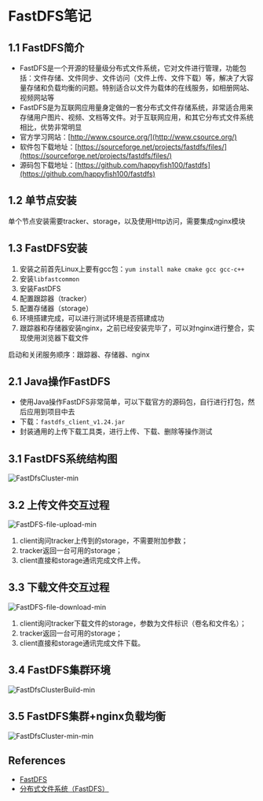 # FastDFS笔记

## 1.1 FastDFS简介
- FastDFS是一个开源的轻量级分布式文件系统，它对文件进行管理，功能包括：文件存储、文件同步、文件访问（文件上传、文件下载）等，解决了大容量存储和负载均衡的问题。特别适合以文件为载体的在线服务，如相册网站、视频网站等
- FastDFS是为互联网应用量身定做的一套分布式文件存储系统，非常适合用来存储用户图片、视频、文档等文件。对于互联网应用，和其它分布式文件系统相比，优势非常明显
- 官方学习网站：[http://www.csource.org/](http://www.csource.org/)
- 软件包下载地址：[https://sourceforge.net/projects/fastdfs/files/](https://sourceforge.net/projects/fastdfs/files/)
- 源码包下载地址：[https://github.com/happyfish100/fastdfs](https://github.com/happyfish100/fastdfs)

## 1.2 单节点安装
单个节点安装需要tracker、storage，以及使用Http访问，需要集成nginx模块

## 1.3 FastDFS安装
1. 安装之前首先Linux上要有gcc包：`yum install make cmake gcc gcc-c++`
1. 安装`libfastcommon`
1. 安装FastDFS
1. 配置跟踪器（tracker）
1. 配置存储器（storage）
1. 环境搭建完成，可以进行测试环境是否搭建成功
1. 跟踪器和存储器安装nginx，之前已经安装完毕了，可以对nginx进行整合，实现使用浏览器下载文件

启动和关闭服务顺序：跟踪器、存储器、nginx

## 2.1 Java操作FastDFS
- 使用Java操作FastDFS非常简单，可以下载官方的源码包，自行进行打包，然后应用到项目中去
- 下载：`fastdfs_client_v1.24.jar`
- 封装通用的上传下载工具类，进行上传、下载、删除等操作测试

## 3.1 FastDFS系统结构图
![FastDfsCluster-min](https://s0.wailian.download/2019/02/03/FastDfsCluster-min.jpg)

## 3.2 上传文件交互过程
![FastDFS-file-upload-min](https://s0.wailian.download/2019/02/03/FastDFS-file-upload-min.jpg)

1. client询问tracker上传到的storage，不需要附加参数；
2. tracker返回一台可用的storage；
3. client直接和storage通讯完成文件上传。

## 3.3 下载文件交互过程
![FastDFS-file-download-min](https://s0.wailian.download/2019/02/03/FastDFS-file-download-min.jpg)

1. client询问tracker下载文件的storage，参数为文件标识（卷名和文件名）；
2. tracker返回一台可用的storage；
3. client直接和storage通讯完成文件下载。

## 3.4 FastDFS集群环境
![FastDfsClusterBuild-min](https://s0.wailian.download/2019/02/03/FastDfsClusterBuild-min.jpg)

## 3.5 FastDFS集群+nginx负载均衡
![FastDfsCluster-min-min](https://s0.wailian.download/2019/03/12/FastDfsCluster-min-min.png)

## References
- [FastDFS](https://github.com/happyfish100/fastdfs)
- [分布式文件系统（FastDFS）](http://bbs.chinaunix.net/forum-240-1.html)